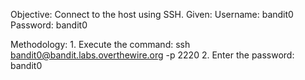 Objective: Connect to the host using SSH.
Given:
    Username: bandit0
    Password: bandit0

Methodology:
    1. Execute the command: ssh bandit0@bandit.labs.overthewire.org -p 2220
    2. Enter the password: bandit0
